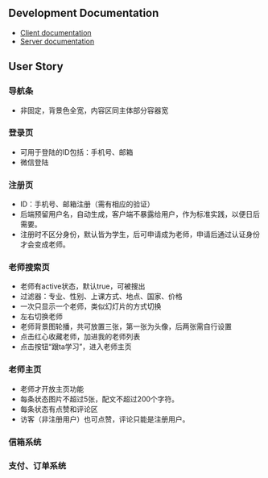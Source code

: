 ## Development Documentation

* [Client documentation](https://github.com/77Vincent/xfolio/tree/master/client)
* [Server documentation](https://github.com/77Vincent/xfolio/tree/master/server)

## User Story
### 导航条
* 非固定，背景色全宽，内容区同主体部分容器宽

### 登录页
* 可用于登陆的ID包括：手机号、邮箱
* 微信登陆

### 注册页
* ID：手机号、邮箱注册（需有相应的验证）
* 后端预留用户名，自动生成，客户端不暴露给用户，作为标准实践，以便日后需要。
* 注册时不区分身份，默认皆为学生，后可申请成为老师，申请后通过认证身份才会变成老师。

### 老师搜索页
* 老师有active状态，默认true，可被搜出
* 过滤器：专业、性别、上课方式、地点、国家、价格
* 一次只显示一个老师，类似幻灯片的方式切换
* 左右切换老师
* 老师背景图轮播，共可放置三张，第一张为头像，后两张需自行设置
* 点击红心收藏老师，加进我的老师列表
* 点击按钮“跟ta学习”，进入老师主页

### 老师主页
* 老师才开放主页功能
* 每条状态图片不超过5张，配文不超过200个字符。
* 每条状态有点赞和评论区
* 访客（非注册用户）也可点赞，评论只能是注册用户。

### 信箱系统

### 支付、订单系统

